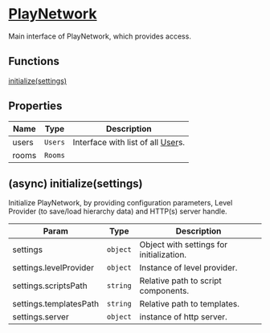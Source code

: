 
  
# <a href="#PlayNetwork">PlayNetwork</a>

Main interface of PlayNetwork, which provides access.
## Functions
  
<a href="#initialize">initialize(settings)</a>
## Properties

| Name | Type | Description |
| --- | --- | --- |
| users | <code>Users</code> | Interface with list of all [User]s. |
| rooms | <code>Rooms</code> |  |

<a name="initialize"></a>
## (async) initialize(settings)
Initialize PlayNetwork, by providing configuration parameters,Level Provider (to save/load hierarchy data) and HTTP(s) server handle.


| Param | Type | Description |
| --- | --- | --- |
| settings | <code>object</code> | Object with settings for initialization. |
| settings.levelProvider | <code>object</code> | Instance of level provider. |
| settings.scriptsPath | <code>string</code> | Relative path to script components. |
| settings.templatesPath | <code>string</code> | Relative path to templates. |
| settings.server | <code>object</code> | instance of http server. |

[PlayNetwork]: ./PlayNetwork.md
[Player]: ./Player.md
[Room]: ./Room.md
[Rooms]: ./Rooms.md
[User]: ./User.md
[Users]: ./Users.md
